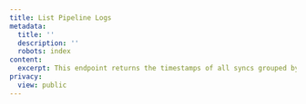 ```yaml
---
title: List Pipeline Logs
metadata:
  title: ''
  description: ''
  robots: index
content:
  excerpt: This endpoint returns the timestamps of all syncs grouped by date.
privacy:
  view: public
---
```


